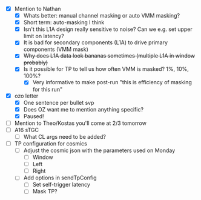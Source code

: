 - [x] Mention to Nathan
  - [x] Whats better: manual channel masking or auto VMM masking?
  - [x] Short term: auto-masking I think
  - [x] Isn't this L1A design really sensitive to noise? Can we e.g. set upper limit on latency?
  - [x] It is bad for secondary components (L1A) to drive primary components (VMM mask)
  - [x] <del>Why does L1A data look bananas sometimes (multiple L1A in window probably)</del>
  - [x] Is it possible for TP to tell us how often VMM is masked? 1%, 10%, 100%?
    - [x] Very informative to make post-run "this is efficiency of masking for this run"
- [x] ozo letter
  - [x] One sentence per bullet svp
  - [x] Does OZ want me to mention anything specific?
  - [x] Paused!
- [ ] Mention to Theo/Kostas you'll come at 2/3 tomorrow
- [ ] A16 sTGC
  - [ ] What CL args need to be added?
- [ ] TP configuration for cosmics
  - [ ] Adjust the cosmic json with the parameters used on Monday
    - [ ] Window
    - [ ] Left
    - [ ] Right
  - [ ] Add options in sendTpConfig
    - [ ] Set self-trigger latency
    - [ ] Mask TP?
